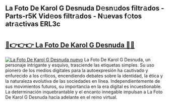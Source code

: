 ## La Foto De Karol G Desnuda D𝚎sn𝚞dos filtr𝚊dos - Parts-r5K Vid𝚎os filtr𝚊dos - N𝚞evas f𝚘tos atr𝚊ctivas ERL3c

# <h2><a href="http://mb4n73.tromn.icu/?c=La+Foto+De+Karol+G+Desnuda">🔗👉👉👉 La Foto De Karol G Desnuda 🔗🔗</a></h2>

[![La Foto De Karol G Desnuda nuevo](https://i.imgur.com/pEAQMta.gif)](http://mb4n73.tromn.icu/?c=La+Foto+De+Karol+G+Desnuda)
La Foto De Karol G Desnuda, un personaje intrigante y esquivo, trasciende las etiquetas simples. Su uso pionero de los medios digitales para la autoexpresión ha cautivado y enfurecido a los críticos, encendiendo debates sobre la identidad, la ética y la naturaleza evolutiva de las sociedades en línea. Independientemente de sus movimientos futuros, su importancia en la era digital es incuestionable. La determinación inquebrantable y el encanto innegable impulsan a La Foto De Karol G Desnuda hacia adelante en el reino virtual.
